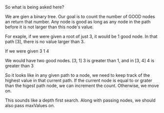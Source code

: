So what is being asked here?

We are gien a binary tree. Our goal is to count the number of GOOD nodes an return that number.
Any node is good as long as any node in the path before it is not larger than this node's value.

For exaple, if we were given a root of just 3, it would be 1 good node.
In that path [3], there is no value larger than 3.

If we were given 
  3
1  4

We would have two good nodes.
[3, 1] 3 is greater than 1,
and in [3, 4] 4 is greater than 3

So it looks like in any given path to a node, we need to keep track of the highest value in that current path. If the current node is equal to or grater than the higest path node, we can increment the count. Otherwise, we move on.

This sounds like a depth first search.
Along with passing nodes, we should also pass maxValues on.